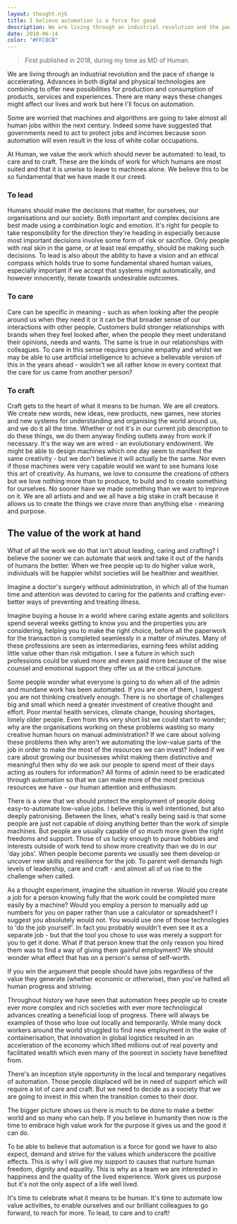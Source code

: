 ```yaml
---
layout: thought.njk
title: I believe automation is a force for good
description: We are living through an industrial revolution and the pace of change is accelerating. Advances in both digital and physical technologies are combining to offer new possibilities for production and consumption of products, services and experiences.
date: 2018-06-14
color: "#FFC0CB"
---
```


> First published in 2018, during my time as MD of Human.

We are living through an industrial revolution and the pace of change is accelerating. Advances in both digital and physical technologies are combining to offer new possibilities for production and consumption of products, services and experiences. There are many ways these changes might affect our lives and work but here I'll focus on automation.

Some are worried that machines and algorithms are going to take almost all human jobs within the next century. Indeed some have suggested that governments need to act to protect jobs and incomes because soon automation will even result in the loss of white collar occupations.

At Human, we value the work which should never be automated: to lead, to care and to craft. These are the kinds of work for which humans are most suited and that it is unwise to leave to machines alone. We believe this to be so fundamental that we have made it our creed.

### To lead

Humans should make the decisions that matter, for ourselves, our organisations and our society. Both important and complex decisions are best made using a combination logic and emotion. It's right for people to take responsibility for the direction they're heading in especially because most important decisions involve some form of risk or sacrifice. Only people with real skin in the game, or at least real empathy, should be making such decisions. To lead is also about the ability to have a vision and an ethical compass which holds true to some fundamental shared human values, especially important if we accept that systems might automatically, and however innocently, iterate towards undesirable outcomes.

### To care

Care can be specific in meaning - such as when looking after the people around us when they need it or it can be that broader sense of our interactions with other people. Customers build stronger relationships with brands when they feel looked after, when the people they meet understand their opinions, needs and wants. The same is true in our relationships with colleagues. To care in this sense requires genuine empathy and whilst we may be able to use artificial intelligence to achieve a believable version of this in the years ahead - wouldn't we all rather know in every context that the care for us came from another person?

### To craft

Craft gets to the heart of what it means to be human. We are all creators. We create new words, new ideas, new products, new games, new stories and new systems for understanding and organising the world around us, and we do it all the time. Whether or not it's in our current job description to do these things, we do them anyway finding outlets away from work if necessary. It's the way we are wired - an evolutionary endowment. We might be able to design machines which one day seem to manifest the same creativity - but we don't believe it will actually be the same. Nor even if those machines were very capable would we want to see humans lose this art of creativity. As humans, we love to consume the creations of others but we love nothing more than to produce, to build and to create something for ourselves. No sooner have we made something than we want to improve on it. We are all artists and and we all have a big stake in craft because it allows us to create the things we crave more than anything else - meaning and purpose.

## The value of the work at hand

What of all the work we do that isn't about leading, caring and crafting? I believe the sooner we can automate that work and take it out of the hands of humans the better. When we free people up to do higher value work, individuals will be happier whilst societies will be healthier and wealthier.

Imagine a doctor's surgery without administration, in which all of the human time and attention was devoted to caring for the patients and crafting ever-better ways of preventing and treating illness. 

Imagine buying a house in a world where caring estate agents and solicitors spend several weeks getting to know you and the properties you are considering, helping you to make the right choice, before all the paperwork for the transaction is completed seamlessly in a matter of minutes. Many of these professions are seen as intermediaries, earning fees whilst adding little value other than risk mitigation. I see a future in which such professions could be valued more and even paid more because of the wise counsel and emotional support they offer us at the critical juncture.

Some people wonder what everyone is going to do when all of the admin and mundane work has been automated. If you are one of them, I suggest you are not thinking creatively enough. There is no shortage of challenges big and small which need a greater investment of creative thought and effort. Poor mental health services, climate change, housing shortages, lonely older people. Even from this very short list we could start to wonder; why are the organisations working on these problems wasting so many creative human hours on manual administration? If we care about solving these problems then why aren't we automating the low-value parts of the job in order to make the most of the resources we can invest? Indeed if we care about growing our businesses whilst making them distinctive and meaningful then why do we ask our people to spend most of their days acting as routers for information? All forms of admin need to be eradicated through automation so that we can make more of the most precious resources we have - our human attention and enthusiasm.

There is a view that we should protect the employment of people doing easy-to-automate low-value jobs. I believe this is well intentioned, but also deeply patronising. Between the lines, what's really being said is that some people are just not capable of doing anything better than the work of simple machines. But people are usually capable of so much more given the right freedoms and support. Those of us lucky enough to pursue hobbies and interests outside of work tend to show more creativity than we do in our 'day jobs'. When people become parents we usually see them develop or uncover new skills and resilience for the job. To parent well demands high levels of leadership, care and craft - and almost all of us rise to the challenge when called.

As a thought experiment, imagine the situation in reverse. Would you create a job for a person knowing fully that the work could be completed more easily by a machine? Would you employ a person to manually add up numbers for you on paper rather than use a calculator or spreadsheet? I suggest you absolutely would not. You would use one of those technologies to 'do the job yourself'. In fact you probably wouldn't even see it as a separate job - but that the tool you chose to use was merely a support for you to get it done. What if that person knew that the only reason you hired them was to find a way of giving them gainful employment? We should wonder what effect that has on a person's sense of self-worth. 

If you win the argument that people should have jobs regardless of the value they generate (whether economic or otherwise), then you've halted all human progress and striving.

Throughout history we have seen that automation frees people up to create ever more complex and rich societies with ever more technological advances creating a beneficial loop of progress. There will always be examples of those who lose out locally and temporarily. While many dock workers around the world struggled to find new employment in the wake of containerisation, that innovation in global logistics resulted in an acceleration of the economy which lifted millions out of real poverty and facilitated wealth which even many of the poorest in society have benefited from.

There's an inception style opportunity in the local and temporary negatives of automation. Those people displaced will be in need of support which will require a lot of care and craft. But we need to decide as a society that we are going to invest in this when the transition comes to their door.

The bigger picture shows us there is much to be done to make a better world and so many who can help. If you believe in humanity then now is the time to embrace high value work for the purpose it gives us and the good it can do. 

To be able to believe that automation is a force for good we have to also expect, demand and strive for the values which underscore the positive effects. This is why I will give my support to causes that nurture human freedom, dignity and equality. This is why as a team we are interested in happiness and the quality of the lived experience. Work gives us purpose but it's not the only aspect of a life well lived.

It's time to celebrate what it means to be human. It's time to automate low value activities, to enable ourselves and our brilliant colleagues to go forward, to reach for more. To lead, to care and to craft!
